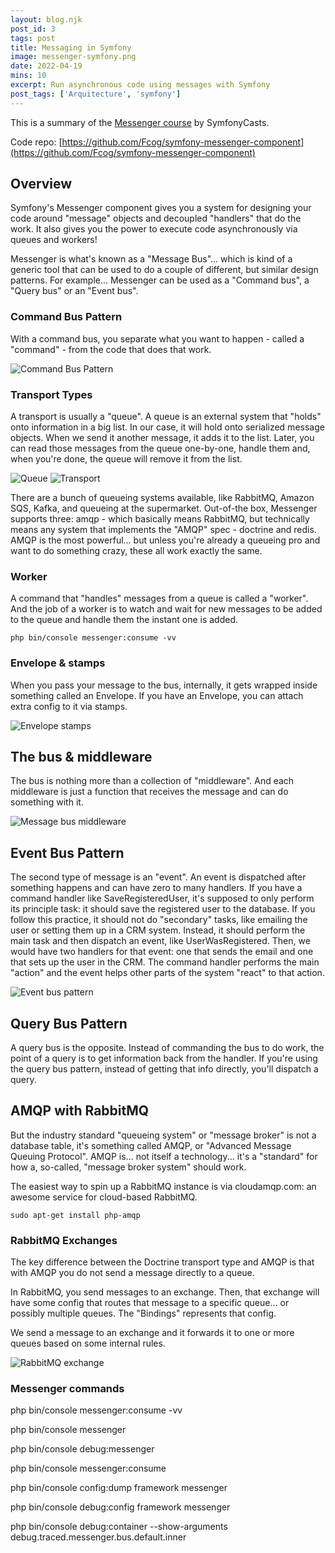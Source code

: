 ```yaml
---
layout: blog.njk
post_id: 3
tags: post
title: Messaging in Symfony
image: messenger-symfony.png
date: 2022-04-19
mins: 10
excerpt: Run asynchronous code using messages with Symfony
post_tags: ['Arquitecture', 'symfony']
---
```


This is a summary of the [Messenger course](https://symfonycasts.com/screencast/messenger) by SymfonyCasts.

Code repo: [https://github.com/Fcog/symfony-messenger-component](https://github.com/Fcog/symfony-messenger-component)

## Overview

Symfony's Messenger component gives you a system for designing your code around "message" objects and decoupled "handlers" that do the work.
It also gives you the power to execute code asynchronously via queues and workers!

Messenger is what's known as a "Message Bus"... which is kind of a generic tool that can be used to do a couple of different, but similar design patterns. For example... Messenger can be used as a "Command bus", a "Query bus" or an "Event bus".

### Command Bus Pattern
With a command bus, you separate what you want to happen - called a "command" - from the code that does that work.

![Command Bus Pattern](/assets/images/blog/3/command-bus-pattern.jpg)

### Transport Types
A transport is usually a "queue". A queue is an external system that "holds" onto information in a big list. In our case, it will hold onto serialized message objects. When we send it another message, it adds it to the list. Later, you can read those messages from the queue one-by-one, handle them and, when you're done, the queue will remove it from the list.

![Queue](/assets/images/blog/3/queue.jpg)
![Transport](/assets/images/blog/3/transport.jpg)

There are a bunch of queueing systems available, like RabbitMQ, Amazon SQS, Kafka, and queueing at the supermarket. Out-of-the box, Messenger supports three: amqp - which basically means RabbitMQ, but technically means any system that implements the "AMQP" spec - doctrine and redis. AMQP is the most powerful... but unless you're already a queueing pro and want to do something crazy, these all work exactly the same.

### Worker
A command that "handles" messages from a queue is called a "worker". And the job of a worker is to watch and wait for new messages to be added to the queue and handle them the instant one is added.

``php bin/console messenger:consume -vv``

### Envelope & stamps
When you pass your message to the bus, internally, it gets wrapped inside something called an Envelope.
If you have an Envelope, you can attach extra config to it via stamps.

![Envelope stamps](/assets/images/blog/3/envelope-stamps.jpg)

## The bus & middleware

The bus is nothing more than a collection of "middleware". And each middleware is just a function that receives the message and can do something with it.

![Message bus middleware](/assets/images/blog/3/message-bus-middleware.jpg)

## Event Bus Pattern 

The second type of message is an "event". An event is dispatched after something happens and can have zero to many handlers. 
If you have a command handler like SaveRegisteredUser, it's supposed to only perform its principle task: it should save the registered user to the database. If you follow this practice, it should not do "secondary" tasks, like emailing the user or setting them up in a CRM system. Instead, it should perform the main task and then dispatch an event, like UserWasRegistered. Then, we would have two handlers for that event: one that sends the email and one that sets up the user in the CRM. The command handler performs the main "action" and the event helps other parts of the system "react" to that action.

![Event bus pattern](/assets/images/blog/3/event.jpg)

## Query Bus Pattern

A query bus is the opposite. Instead of commanding the bus to do work, the point of a query is to get information back from the handler. 
If you're using the query bus pattern, instead of getting that info directly, you'll dispatch a query.

## AMQP with RabbitMQ
But the industry standard "queueing system" or "message broker" is not a database table, it's something called AMQP, or "Advanced Message Queuing Protocol". AMQP is... not itself a technology... it's a "standard" for how a, so-called, "message broker system" should work. 

The easiest way to spin up a RabbitMQ instance is via cloudamqp.com: an awesome service for cloud-based RabbitMQ.

``sudo apt-get install php-amqp``

### RabbitMQ Exchanges

The key difference between the Doctrine transport type and AMQP is that with AMQP you do not send a message directly to a queue.

In RabbitMQ, you send messages to an exchange. Then, that exchange will have some config that routes that message to a specific queue... or possibly multiple queues. The "Bindings" represents that config.

We send a message to an exchange and it forwards it to one or more queues based on some internal rules.

![RabbitMQ exchange](/assets/images/blog/3/rabbitmq-exchange.jpg)

### Messenger commands

php bin/console messenger:consume -vv

php bin/console messenger

php bin/console debug:messenger

php bin/console messenger:consume

php bin/console config:dump framework messenger

php bin/console debug:config framework messenger

php bin/console debug:container --show-arguments debug.traced.messenger.bus.default.inner
